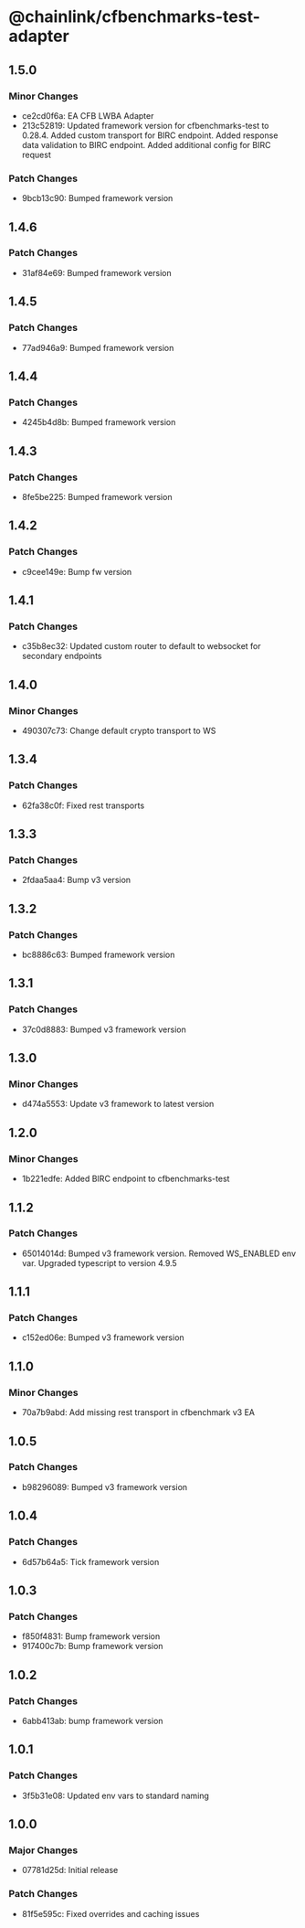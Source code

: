 # @chainlink/cfbenchmarks-test-adapter

## 1.5.0

### Minor Changes

- ce2cd0f6a: EA CFB LWBA Adapter
- 213c52819: Updated framework version for cfbenchmarks-test to 0.28.4. Added custom transport for BIRC endpoint. Added response data validation to BIRC endpoint. Added additional config for BIRC request

### Patch Changes

- 9bcb13c90: Bumped framework version

## 1.4.6

### Patch Changes

- 31af84e69: Bumped framework version

## 1.4.5

### Patch Changes

- 77ad946a9: Bumped framework version

## 1.4.4

### Patch Changes

- 4245b4d8b: Bumped framework version

## 1.4.3

### Patch Changes

- 8fe5be225: Bumped framework version

## 1.4.2

### Patch Changes

- c9cee149e: Bump fw version

## 1.4.1

### Patch Changes

- c35b8ec32: Updated custom router to default to websocket for secondary endpoints

## 1.4.0

### Minor Changes

- 490307c73: Change default crypto transport to WS

## 1.3.4

### Patch Changes

- 62fa38c0f: Fixed rest transports

## 1.3.3

### Patch Changes

- 2fdaa5aa4: Bump v3 version

## 1.3.2

### Patch Changes

- bc8886c63: Bumped framework version

## 1.3.1

### Patch Changes

- 37c0d8883: Bumped v3 framework version

## 1.3.0

### Minor Changes

- d474a5553: Update v3 framework to latest version

## 1.2.0

### Minor Changes

- 1b221edfe: Added BIRC endpoint to cfbenchmarks-test

## 1.1.2

### Patch Changes

- 65014014d: Bumped v3 framework version. Removed WS_ENABLED env var. Upgraded typescript to version 4.9.5

## 1.1.1

### Patch Changes

- c152ed06e: Bumped v3 framework version

## 1.1.0

### Minor Changes

- 70a7b9abd: Add missing rest transport in cfbenchmark v3 EA

## 1.0.5

### Patch Changes

- b98296089: Bumped v3 framework version

## 1.0.4

### Patch Changes

- 6d57b64a5: Tick framework version

## 1.0.3

### Patch Changes

- f850f4831: Bump framework version
- 917400c7b: Bump framework version

## 1.0.2

### Patch Changes

- 6abb413ab: bump framework version

## 1.0.1

### Patch Changes

- 3f5b31e08: Updated env vars to standard naming

## 1.0.0

### Major Changes

- 07781d25d: Initial release

### Patch Changes

- 81f5e595c: Fixed overrides and caching issues
